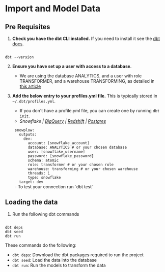 <script>
  import Code from '$lib/Code.svelte';
  import Footer from '$lib/Footer.svelte';
</script>

# Import and Model Data

## Pre Requisites
1.  **Check you have the dbt CLI installed.** If you need to install it see the [dbt docs](https://docs.getdbt.com/docs/get-started/installation).
<Code>
dbt --version
</Code>

2. **Ensure you have set up a user with access to a database.**
    - We are using the database ANALYTICS, and a user with role TRANSFORMER, and a warehouse TRANSFORMING, as detailed in [this article](https://discourse.getdbt.com/t/setting-up-snowflake-the-exact-grant-statements-we-run/439)


2. **Add the below entry to your profiles.yml file.** This is typically stored in `~/.dbt/profiles.yml`. 
    - If you don't have a profile.yml file, you can create one by running `dbt init`.
    - _Snowflake | [BigQuery]() | [Redshift]() | [Postgres]()_
    <Code>
    snowplow:
      outputs:
        dev:
          account: [snowflake_account]
          database: ANALYTICS # or your chosen database
          user: [snowflake_username]
          password: [snowflake_password]
          schema: atomic
          role: transformer # or your chosen role
          warehouse: transforming # or your chosen warehouse
          threads: 1
          type: snowflake
      target: dev
    </Code>
    - To test your connection run `dbt test`

## Loading the data

1. Run the following dbt commands
<Code>
dbt deps
dbt seed
dbt run
</Code>

These commands do the following:
- `dbt deps`: Download the dbt packages required to run the project
- `dbt seed`: Load the data into the database
- `dbt run`: Run the models to transform the data

<Footer prev="/" next="/2._explore_data"/>